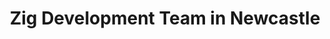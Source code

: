---
title: Zig Development Team in Newcastle
permalink: /landings/locations/newcastle/developer/zig
technology: Zig
location: Newcastle
---